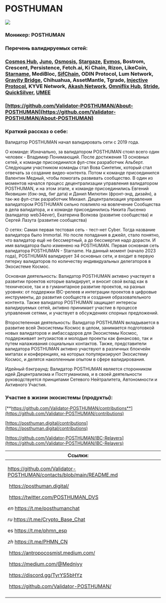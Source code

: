 # POSTHUMAN

![](<../../.gitbook/assets/image (36).png>)

### **Моникер:** POSTHUMAN

### **Перечень валидируемых сетей:**&#x20;

### [Cosmos Hub](../../cosmobook/cosmoshub.md), [Juno](../../cosmobook/juno/), [Osmosis](../../cosmobook/osmosis.md), [Stargaze](../../cosmobook/stargaze.md), [Evmos](../../cosmobook/evmos.md), Bostrom, Crescent, Persistence, Fetch.ai, Ki Chain, Rizon, LikeCoin, [Starname](../../cosmobook/starname.md), MediBloc, [SifChain](../../cosmobook/sifchain.md), ODIN Protocol, Lum Network, [Gravity Bridge](../../cosmobook/gravity-bridge.md), Chihuahua, AssetMantle, Tgrade, [Injective Protocol](../../cosmobook/injective.md), KYVE Network, [Akash Network](../../cosmobook/akash.md),  [Omniflix Hub](../../cosmobook/omniflix.md), [Stride](../../readme/stride.md), [QuickSilver](../../readme/quicksilver.md), [UMEE](../../readme/umee.md)

### [https://github.com/Validator-POSTHUMAN/About-POSTHUMAN](https://github.com/Validator-POSTHUMAN/About-POSTHUMAN)



### **Краткий рассказ о себе:**

Валидатор POSTHUMAN начал валидировать сети с 2019 года.

О команде: Изначально, за валидатором POSTHUMAN стоял всего один человек - Владимир Понимающий. После достижения 13 основных сетей, к команде присоединился фул-стек разработчик Альберт. Следующим участником команды стал Вова Синтетик, который стал отвечать за создание видео-контента. Потом к команде присоединился Валентин Медный, чтобы помогать развивать сообщество. В один из моментов начался процесс децентрализации управления валидатором POSTHUMAN, и на этом этапе, к команде присоединились Евгений Яковишин (бэк-энд, биг дата) и Данил Милютин (фронт-энд, дизайн), а так-же фул-стак разработчик Михаил. Децентрализация управления валидатором POSTHUMAN сильно повлияло на вовлечение Сообщества в дела валидатора, и к команде присоединились Никита Лысенко (валидатор web34ever), Екатерина Волкова (развитие сообщества) и Сергей Лазута (развитие сообщества)

О сетях: Самая первая тестовая сеть - тест-нет Cyber. Тогда название валидатора было Immortal. Но после попадания в джейл, стало понятно, что валидатор ещё не бессмертный, а до бессмертия надо дорасти. И имя валидатора было изменено на POSTHUMAN. Первая основная сеть валидатора POSTHUMAN - Starname. На данный момент (начало 2023 года), POSTHUMAN валидирует 34 основных сети, и входит в первую пятерку валидаторов по количеству индивидуальных делегаторов в Экосистеме Космос.

Основная деятельность: Валидатор POSTHUMAN активно участвует в развитии проектов которые валидирует, и вносит свой вклад как в техническое, так и в гуманитарное развитие проектов, на разных уровнях: от поддержки IBC-релеев и интеграции проектов в цифровые инструменты, до развития сообществ и создания образовательного контента. Также валидатор POSTHUMAN защищает интересы валидируемых сетей, активно принимает участие в процессе управления сетями, и участвует в обсуждениях спорных предложений.

Второстепенная деятельность: Валидатор POSTHUMAN вкладывается в развитие всей Экосистемы Космос в целом, занимается подготовкой новых валидаторов и амбассадоров для Экосистемы Космос, поддерживает энтузиастов и молодые проекты как финансово, так и путем налаживания социальных контактов. Также, представители валидатора POSTHUMAN активно участвуют в различных блокчейн митапах и конференциях, на которых популяризируют Экосистему Космос, и делятся накопленным опытом в сфере валидирования.

Идейный бэкграунд: Валидатор POSTHUMAN является сторонником идей Децентрализма и Постгуманизма, и в своей деятельности руководствуется принципами Сетевого Нейтралитета, Автономности и Активного Участия.



### **Участие в жизни экосистемы (продукты):**

[**https://github.com/Validator-POSTHUMAN/contributions**](https://github.com/Validator-POSTHUMAN/contributions)

[https://posthuman.digital/contributions](https://posthuman.digital/contributions)

[https://github.com/Validator-POSTHUMAN/IBC-Relayers](https://github.com/Validator-POSTHUMAN/IBC-Relayers)



<table><thead><tr><th>Ссылки:</th><th data-hidden></th><th data-hidden></th></tr></thead><tbody><tr><td><p><a href="https://github.com/Validator-POSTHUMAN/contacts/blob/main/README.md">https://github.com/Validator-POSTHUMAN/contacts/blob/main/README.md</a></p><p></p><p><img src="../../.gitbook/assets/icons_wb-web (3).png" alt="" data-size="line"> <a href="https://posthuman.digital/">https://posthuman.digital/</a></p><p><img src="../../.gitbook/assets/icons_wb-twitter (1).png" alt="" data-size="line"> <a href="https://twitter.com/POSTHUMAN_DVS">https://twitter.com/POSTHUMAN_DVS</a></p><p><img src="../../.gitbook/assets/icons_wb-telegram (3).png" alt="" data-size="line"><em>en</em> <a href="https://t.me/posthumanchat">https://t.me/posthumanchat</a></p><p><img src="../../.gitbook/assets/icons_wb-telegram (1) (1).png" alt="" data-size="line"><em>ru</em> <a href="https://t.me/Crypto_Base_Chat">https://t.me/Crypto_Base_Chat</a></p><p><img src="../../.gitbook/assets/icons_wb-telegram (4).png" alt="" data-size="line">es <a href="https://t.me/phmn_esp">https://t.me/phmn_esp</a></p><p><img src="../../.gitbook/assets/icons_wb-telegram (2).png" alt="" data-size="line"><em>zh</em> <a href="https://t.me/PHMN_CN">https://t.me/PHMN_CN</a></p><p><img src="../../.gitbook/assets/icons_wb-medium (1).png" alt="" data-size="line"> <a href="https://antropocosmist.medium.com/">https://antropocosmist.medium.com/</a></p><p><img src="../../.gitbook/assets/icons_wb-medium.png" alt="" data-size="line"> <a href="https://medium.com/@Medniyy">https://medium.com/@Medniyy</a></p><p><img src="../../.gitbook/assets/icons_wb-discord.png" alt="" data-size="line"> <a href="https://discord.gg/TyrYS5bHYz">https://discord.gg/TyrYS5bHYz</a></p><p><img src="../../.gitbook/assets/icons_wb-github.png" alt="" data-size="line"> <a href="https://github.com/Validator-POSTHUMAN/">https://github.com/Validator-POSTHUMAN/</a></p></td><td></td><td></td></tr><tr><td></td><td></td><td></td></tr></tbody></table>

